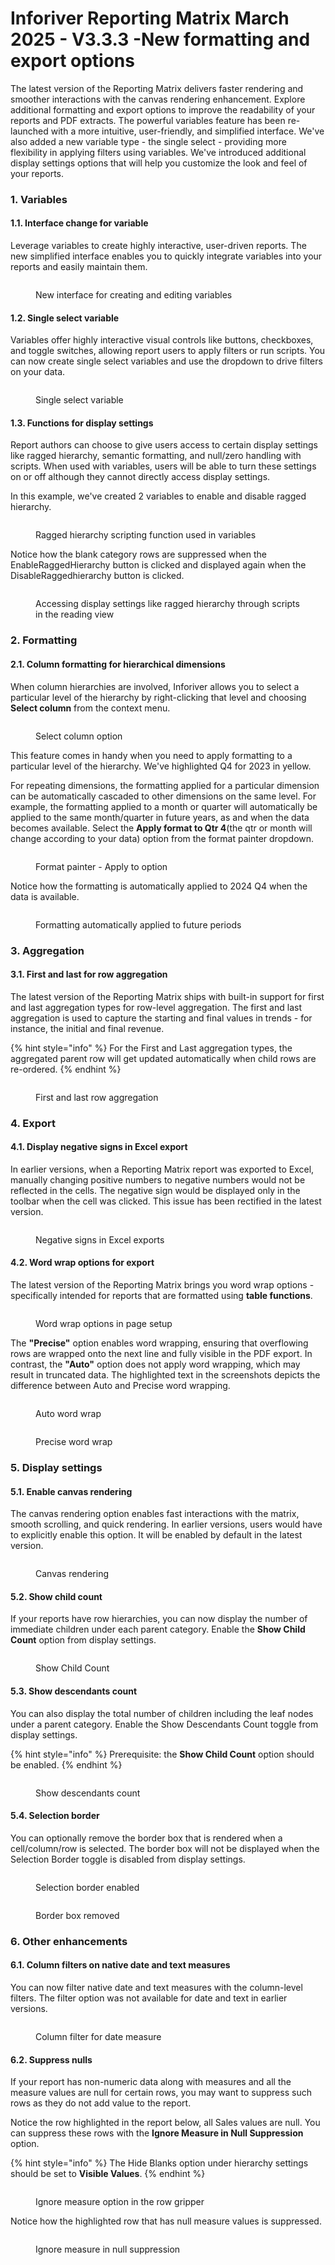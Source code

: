 # Inforiver Reporting Matrix March 2025 - V3.3.3 -New formatting and export options

The latest version of the Reporting Matrix delivers faster rendering and smoother interactions with the canvas rendering enhancement. Explore additional formatting and export options to improve the readability of your reports and PDF extracts. The powerful variables feature has been re-launched with a more intuitive, user-friendly, and simplified interface. We've also added a new variable type - the single select - providing more flexibility in applying filters using variables. We've introduced additional display settings options that will help you customize the look and feel of your reports.

### 1. Variables

#### 1.1. Interface change for variable

Leverage variables to create highly interactive, user-driven reports. The new simplified interface enables you to quickly integrate variables into your reports and easily maintain them.

<figure><img src="../.gitbook/assets/image (1362).png" alt=""><figcaption><p>New interface for creating and editing variables</p></figcaption></figure>

#### 1.2. Single select variable

Variables offer highly interactive visual controls like buttons, checkboxes, and toggle switches,  allowing report users to apply filters or run scripts. You can now create single select variables and use the dropdown to drive filters on your data.

<figure><img src="../.gitbook/assets/image (1340).png" alt=""><figcaption><p>Single select variable</p></figcaption></figure>

#### 1.3. Functions for display settings

Report authors can choose to give users access to certain display settings like ragged hierarchy, semantic formatting, and null/zero handling with scripts. When used with variables, users will be able to turn these settings on or off although they cannot directly access display settings.

In this example, we've created 2 variables to enable and disable ragged hierarchy.

<figure><img src="../.gitbook/assets/image (1363).png" alt=""><figcaption><p>Ragged hierarchy scripting function used in variables</p></figcaption></figure>

Notice how the blank category rows are suppressed when the EnableRaggedHierarchy button is clicked and displayed again when the DisableRaggedhierarchy button is clicked.

<figure><img src="../.gitbook/assets/Untitled Project (28).gif" alt=""><figcaption><p>Accessing display settings like ragged hierarchy through scripts in the reading view</p></figcaption></figure>

### 2. Formatting

#### 2.1. Column formatting for hierarchical dimensions

When column hierarchies are involved, Inforiver allows you to select a particular level of the hierarchy by right-clicking that level and choosing **Select column** from the context menu.&#x20;

<figure><img src="../.gitbook/assets/image (1344).png" alt=""><figcaption><p>Select column option</p></figcaption></figure>

This feature comes in handy when you need to apply formatting to a particular level of the hierarchy. We've highlighted Q4 for 2023 in yellow.

For repeating dimensions, the formatting applied for a particular dimension can be automatically cascaded to other dimensions on the same level. For example, the formatting applied to a month or quarter will automatically be applied to the same month/quarter in future years, as and when the data becomes available. Select the **Apply format to Qtr 4**(the qtr or month will change according to your data) option from the format painter dropdown.

<figure><img src="../.gitbook/assets/image (1345).png" alt=""><figcaption><p>Format painter - Apply to option</p></figcaption></figure>

Notice how the formatting is automatically applied to 2024 Q4 when the data is available.

<figure><img src="../.gitbook/assets/Untitled Project (26).gif" alt=""><figcaption><p>Formatting automatically applied to future periods</p></figcaption></figure>

### 3. Aggregation

#### 3.1. First and last for row aggregation

The latest version of the Reporting Matrix ships with built-in support for first and last aggregation types for row-level aggregation. The first and last aggregation is used to capture the starting and final values in trends - for instance, the initial and final revenue.

{% hint style="info" %}
For the First and Last aggregation types, the aggregated parent row will get updated automatically when child rows are re-ordered.
{% endhint %}

<figure><img src="../.gitbook/assets/image (1338).png" alt=""><figcaption><p>First and last row aggregation</p></figcaption></figure>

### 4. Export

#### 4.1. Display negative signs in Excel export

In earlier versions, when a Reporting Matrix report was exported to Excel, manually changing positive numbers to negative numbers would not be reflected in the cells. The negative sign would be displayed only in the toolbar when the cell was clicked. This issue has been rectified in the latest version.

<figure><img src="../.gitbook/assets/image (1337).png" alt=""><figcaption><p>Negative signs in Excel exports</p></figcaption></figure>

#### 4.2. Word wrap options for export

The latest version of the Reporting Matrix brings you word wrap options - specifically intended for reports that are formatted using **table functions**.&#x20;

<figure><img src="../.gitbook/assets/image (1) (1) (1) (1).png" alt=""><figcaption><p>Word wrap options in page setup</p></figcaption></figure>

The **"Precise"** option enables word wrapping, ensuring that overflowing rows are wrapped onto the next line and fully visible in the PDF export. In contrast, the **"Auto"** option does not apply word wrapping, which may result in truncated data. The highlighted text in the screenshots depicts the difference between Auto and Precise word wrapping.

<div><figure><img src="../.gitbook/assets/image (1) (1) (1) (1) (1).png" alt=""><figcaption><p>Auto word wrap</p></figcaption></figure> <figure><img src="../.gitbook/assets/2025-03-14_15h53_55.png" alt=""><figcaption><p>Precise word wrap</p></figcaption></figure></div>



### 5. Display settings

#### 5.1. Enable canvas rendering

The canvas rendering option enables fast interactions with the matrix, smooth scrolling, and quick rendering. In earlier versions, users would have to explicitly enable this option. It will be enabled by default in the latest version.

<figure><img src="../.gitbook/assets/image (1341).png" alt=""><figcaption><p>Canvas rendering</p></figcaption></figure>

#### 5.2. Show child count

If your reports have row hierarchies, you can now display the number of immediate children under each parent category. Enable the **Show Child Count** option from display settings.

<figure><img src="../.gitbook/assets/image (1342).png" alt=""><figcaption><p>Show Child Count</p></figcaption></figure>

#### 5.3. Show descendants count

You can also display the total number of children including the leaf nodes under a parent category. Enable the Show Descendants Count toggle from display settings.

{% hint style="info" %}
Prerequisite: the **Show Child Count** option should be enabled.
{% endhint %}

<figure><img src="../.gitbook/assets/image (1343).png" alt=""><figcaption><p>Show descendants count</p></figcaption></figure>

#### 5.4. Selection border

You can optionally remove the border box that is rendered when a cell/column/row is selected. The border box will not be displayed when the Selection Border toggle is disabled from display settings.

<div><figure><img src="../.gitbook/assets/image (1346).png" alt=""><figcaption><p>Selection border enabled</p></figcaption></figure> <figure><img src="../.gitbook/assets/2025-03-14_13h00_37.png" alt=""><figcaption><p>Border box removed</p></figcaption></figure></div>

### 6. Other enhancements

#### 6.1. Column filters on native date and text measures

You can now filter native date and text measures with the column-level filters. The filter option was not available for date and text in earlier versions.

<figure><img src="../.gitbook/assets/image (1).png" alt=""><figcaption><p>Column filter for date measure</p></figcaption></figure>

#### 6.2. Suppress nulls

If your report has non-numeric data along with measures and all the measure values are null for certain rows, you may want to suppress such rows as they do not add value to the report.

Notice the row highlighted in the report below, all Sales values are null. You can suppress these rows with the **Ignore Measure in Null Suppression** option.

{% hint style="info" %}
The Hide Blanks option under hierarchy settings should be set to **Visible Values**.
{% endhint %}

<figure><img src="../.gitbook/assets/image.png" alt=""><figcaption><p>Ignore measure option in the row gripper</p></figcaption></figure>

Notice how the highlighted row that has null measure values is suppressed.

<figure><img src="../.gitbook/assets/Untitled Project (1).gif" alt=""><figcaption><p>Ignore measure in null suppression</p></figcaption></figure>
